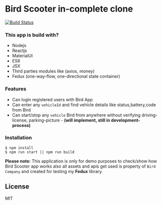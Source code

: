 # Bird Scooter in-complete clone

[![Build Status](https://travis-ci.org/joemccann/dillinger.svg?branch=master)](https://travis-ci.org/joemccann/dillinger)


### This app is build with?
- Nodejs
- Reactjs
- MaterialUI
- ES6
- JSX
- Third parties modules like (axios, money)
- Fedux (one-way-flow, one-directional state container)

### Features
- Can login registered users with Bird App
- Can enter any `vehicleId` and find vehicle details like status,battery,code from Bird
- Can start/stop any `vehicle` Bird from anywhere without verifying driving-license, parking-picture - **(will implement, still in development-process)**

### Installation

```node
$ npm install
$ npm run start || npm run build
```

**Please note:** This application is only for demo purposes to check/show how Bird Scooter app works also all assets and apis get used is property of `Bird Company` and created for testing my **Fedux** library.

License
----

MIT